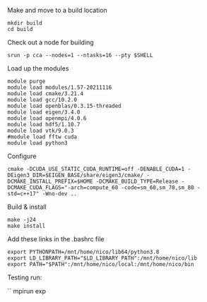 Make and move to a build location
```
mkdir build
cd build
```

Check out a node for building
```
srun -p cca --nodes=1 --ntasks=16 --pty $SHELL
```
Load up the modules

```
module purge
module load modules/1.57-20211116
module load cmake/3.21.4
module load gcc/10.2.0
module load openblas/0.3.15-threaded
module load eigen/3.4.0
module load openmpi/4.0.6
module load hdf5/1.10.7
module load vtk/9.0.3
#module load fftw cuda
module load python3
```

Configure

```
cmake -DCUDA_USE_STATIC_CUDA_RUNTIME=off -DENABLE_CUDA=1 -DEigen3_DIR=$EIGEN_BASE/share/eigen3/cmake/ -DCMAKE_INSTALL_PREFIX=$HOME -DCMAKE_BUILD_TYPE=Release -DCMAKE_CUDA_FLAGS="-arch=compute_60 -code=sm_60,sm_70,sm_80 -std=c++17" -Wno-dev ..
```

Build & install

```
make -j24
make install 
```
Add these links in the .bashrc file

```
export PYTHONPATH=/mnt/home/nico/lib64/python3.8
export LD_LIBRARY_PATH="$LD_LIBRARY_PATH":/mnt/home/nico/lib
export PATH="$PATH":/mnt/home/nico/local:/mnt/home/nico/bin
```
Testing run:

``
mpirun exp
```
